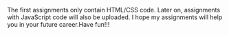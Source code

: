 The first assignments only contain HTML/CSS code. Later on, assignments with JavaScript code will also be uploaded. I hope my assignments will help you in your future career.Have fun!!!
